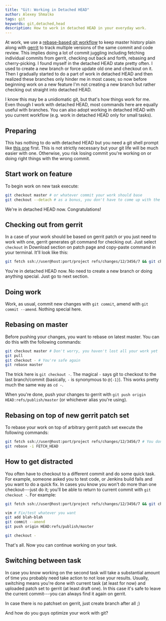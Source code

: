 ```yaml
---
title: "Git: Working in Detached HEAD"
author: Alexey Shmalko
tags: git
keywords: git,detached,head
description: How to work in detached HEAD in your everyday work.
---
```

At work, we use a [rebase-based git workflow](http://unethicalblogger.com/2010/04/02/a-rebase-based-workflow.html) to keep master history plain along with [gerrit](https://code.google.com/p/gerrit/) to track multiple versions of the same commit and code review. This implies doing a lot of commit juggling including fetching individual commits from gerrit, checking out back and forth, rebasing and cherry-picking. I found myself in the detached HEAD state pretty often. I used to create a new branch or force update old one and checkout on it. Then I gradually started to do a part of work in detached HEAD and then realized these branches only hinder me in most cases; so now before beginning work on a new feature I'm not creating a new branch but rather checking out straight into detached HEAD.

I know this may be a unidiomatic git, but that's how things work for me. Even though I work with detached HEAD, most commands here are equally useful with branches. You can also adopt working in detached HEAD with you current workflow (e.g. work in detached HEAD only for small tasks).
<!--more-->

## Preparing

This has nothing to do with detached HEAD but you need a git shell prompt like [this one](https://github.com/olivierverdier/zsh-git-prompt "Informative git prompt for zsh") first. This is not strictly necessary but your git life will be much easier with one. Otherwise, you risk losing commit you're working on or doing right things with the wrong commit.

## Start work on feature

To begin work on new task execute:

```bash
git checkout master # or whatever commit your work should base
git checkout --detach # as a bonus, you don't have to come up with the new branch name
```

We're in detached HEAD now. Congratulations!

## Checking out from gerrit

In a case of your work should be based on gerrit patch or you just need to work with one, gerrit generates git command for checking out. Just select `checkout` in Download section on patch page and copy-paste command in your terminal. It'll look like this:

```bash
git fetch ssh://user@host:port/project refs/changes/12/3456/7 && git checkout FETCH_HEAD
```

You're in detached HEAD now. No need to create a new branch or doing anything special. Just go to next section.

## Doing work

Work, as usual, commit new changes with `git commit`, amend with `git commit --amend`. Nothing special here.

## Rebasing on master

Before pushing your changes, you want to rebase on latest master. You can do this with the following commands:

```zsh
git checkout master # Don't worry, you haven't lost all your work yet
git pull
git checkout - # You're safe again
git rebase master
```

The trick here is `git checkout -`. The magical `-` says git to checkout to the last branch/commit (basically, `-` is synonymous to `@{-1}`). This works pretty much the same way as `cd -`.

When you're done, push your changes to gerrit with `git push origin HEAD:refs/publish/master` (or whichever alias you're using).

## Rebasing on top of new gerrit patch set

To rebase your work on top of arbitrary gerrit patch set execute the following commands:

```bash
git fetch ssh://user@host:port/project refs/changes/12/3456/7 # You don't need to checkout on fetched commit
git rebase -i FETCH_HEAD
```

## How to get distracted

You often have to checkout to a different commit and do some quick task. For example, someone asked you to test code, or Jenkins build fails and you want to do a quick fix. In cases you know you won't do more than one checkout---just do it; you'll be able to return to current commit with `git checkout -`. For example:

```bash
git fetch ssh://user@host:port/project refs/changes/12/3456/7 && git checkout FETCH_HEAD

vim # Fix/test whatever you want
git add blah-blah
git commit --amend
git push origin HEAD:refs/publish/master

git checkout -
```

That's all. Now you can continue working on your task.

## Switching between task

In case you know working on the second task will take a substantial amount of time you probably need take action to not lose your results. Usually, switching means you're done with current task (at least for now) and uploaded patch set to gerrit (at least draft one). In this case it's safe to leave the current commit---you can always find it again on gerrit.

In case there is no patchset on gerrit, just create branch after all ;)

And how do you guys optimize your work with git?
